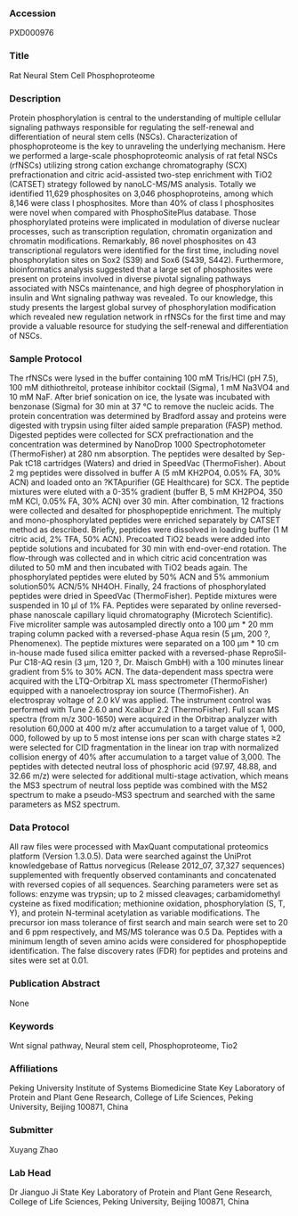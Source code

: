 ### Accession
PXD000976

### Title
Rat Neural Stem Cell Phosphoproteome

### Description
Protein phosphorylation is central to the understanding of multiple cellular signaling pathways responsible for regulating the self-renewal and differentiation of neural stem cells (NSCs). Characterization of phosphoproteome is the key to unraveling the underlying mechanism. Here we performed a large-scale phosphoproteomic analysis of rat fetal NSCs (rfNSCs) utilizing strong cation exchange chromatography (SCX) prefractionation and citric acid-assisted two-step enrichment with TiO2 (CATSET) strategy followed by nanoLC-MS/MS analysis. Totally we identified 11,629 phosphosites on 3,046 phosphoproteins, among which 8,146 were class I phosphosites. More than 40% of class I phosphosites were novel when compared with PhosphoSitePlus database. Those phosphorylated proteins were implicated in modulation of diverse nuclear processes, such as transcription regulation, chromatin organization and chromatin modifications. Remarkably, 86 novel phosphosites on 43 transcriptional regulators were identified for the first time, including novel phosphorylation sites on Sox2 (S39) and Sox6 (S439, S442). Furthermore, bioinformatics analysis suggested that a large set of phosphosites were present on proteins involved in diverse pivotal signaling pathways associated with NSCs maintenance, and high degree of phosphorylation in insulin and Wnt signaling pathway was revealed. To our knowledge, this study presents the largest global survey of phosphorylation modification which revealed new regulation network in rfNSCs for the first time and may provide a valuable resource for studying the self-renewal and differentiation of NSCs.

### Sample Protocol
The rfNSCs were lysed in the buffer containing 100 mM Tris/HCl (pH 7.5), 100 mM dithiothreitol, protease inhibitor cocktail (Sigma), 1 mM Na3VO4 and 10 mM NaF. After brief sonication on ice, the lysate was incubated with benzonase (Sigma) for 30 min at 37 °C to remove the nucleic acids. The protein concentration was determined by Bradford assay and proteins were digested with trypsin using filter aided sample preparation (FASP) method. Digested peptides were collected for SCX prefractionation and the concentration was determined by NanoDrop 1000 Spectrophotometer (ThermoFisher) at 280 nm absorption. The peptides were desalted by Sep-Pak tC18 cartridges (Waters) and dried in SpeedVac (ThermoFisher). About 2 mg peptides were dissolved in buffer A (5 mM KH2PO4, 0.05% FA, 30% ACN) and loaded onto an ?KTApurifier (GE Healthcare) for SCX. The peptide mixtures were eluted with a 0-35% gradient (buffer B, 5 mM KH2PO4, 350 mM KCl, 0.05% FA, 30% ACN) over 30 min. After combination, 12 fractions were collected and desalted for phosphopeptide enrichment. The multiply and mono-phosphorylated peptides were enriched separately by CATSET method as described. Briefly, peptides were dissolved in loading buffer (1 M citric acid, 2% TFA, 50% ACN). Precoated TiO2 beads were added into peptide solutions and incubated for 30 min with end-over-end rotation. The flow-through was collected and in which citric acid concentration was diluted to 50 mM and then incubated with TiO2 beads again. The phosphorylated peptides were eluted by 50% ACN and 5% ammonium solution50% ACN/5% NH4OH. Finally, 24 fractions of phosphorylated peptides were dried in SpeedVac (ThermoFisher). Peptide mixtures were suspended in 10 μl of 1% FA. Peptides were separated by online reversed-phase nanoscale capillary liquid chromatography (Microtech Scientific). Five microliter sample was autosampled directly onto a 100 μm * 20 mm traping column packed with a reversed-phase Aqua resin (5 μm, 200 ?, Phenomenex). The peptide mixtures were separated on a 100 μm * 10 cm in-house made fused silica emitter packed with a reversed-phase ReproSil-Pur C18-AQ resin (3 μm, 120 ?, Dr. Maisch GmbH) with a 100 minutes linear gradient from 5% to 30% ACN. The data-dependent mass spectra were acquired with the LTQ-Orbitrap XL mass spectrometer (ThermoFisher) equipped with a nanoelectrospray ion source (ThermoFisher). An electrospray voltage of 2.0 kV was applied. The instrument control was performed with Tune 2.6.0 and Xcalibur 2.2 (ThermoFisher). Full scan MS spectra (from m/z 300-1650) were acquired in the Orbitrap analyzer with resolution 60,000 at 400 m/z after accumulation to a target value of 1, 000, 000, followed by up to 5 most intense ions per scan with charge states ≥2 were selected for CID fragmentation in the linear ion trap with normalized collision energy of 40% after accumulation to a target value of 3,000. The peptides with detected neutral loss of phosphoric acid (97.97, 48.88, and 32.66 m/z) were selected for additional multi-stage activation, which means the MS3 spectrum of neutral loss peptide was combined with the MS2 spectrum to make a pseudo-MS3 spectrum and searched with the same parameters as MS2 spectrum.

### Data Protocol
All raw files were processed with MaxQuant computational proteomics platform (Version 1.3.0.5). Data were searched against the UniProt knowledgebase of Rattus norvegicus (Release 2012_07, 37,327 sequences) supplemented with frequently observed contaminants and concatenated with reversed copies of all sequences. Searching parameters were set as follows: enzyme was trypsin; up to 2 missed cleavages; carbamidomethyl cysteine as fixed modification; methionine oxidation, phosphorylation (S, T, Y), and protein N-terminal acetylation as variable modifications. The precursor ion mass tolerance of first search and main search were set to 20 and 6 ppm respectively, and MS/MS tolerance was 0.5 Da. Peptides with a minimum length of seven amino acids were considered for phosphopeptide identification. The false discovery rates (FDR) for peptides and proteins and sites were set at 0.01.

### Publication Abstract
None

### Keywords
Wnt signal pathway, Neural stem cell, Phosphoproteome, Tio2

### Affiliations
Peking University Institute of Systems Biomedicine
State Key Laboratory of Protein and Plant Gene Research, College of Life Sciences, Peking University, Beijing 100871, China

### Submitter
Xuyang Zhao

### Lab Head
Dr Jianguo Ji
State Key Laboratory of Protein and Plant Gene Research, College of Life Sciences, Peking University, Beijing 100871, China


